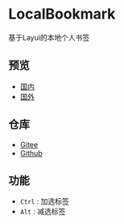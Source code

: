 # LocalBookmark

基于Layui的本地个人书签



## 预览

- [国内](http://zhmhbest.gitee.io/localbookmark/)
- [国外](https://zhmhbest.github.io/LocalBookmark/)

## 仓库

- [Gitee](https://gitee.com/zhmhbest/LocalBookmark)
- [Github](https://github.com/zhmhbest/LocalBookmark)

## 功能

- `Ctrl` : 加选标签
- `Alt` : 减选标签
